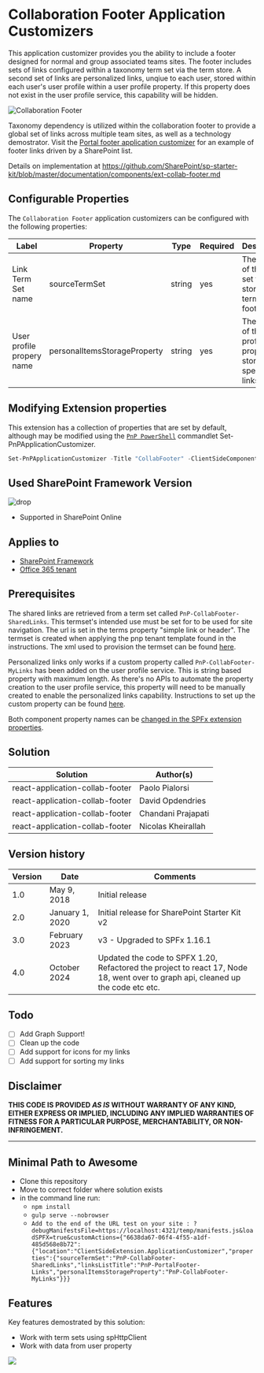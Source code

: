 # Collaboration Footer Application Customizers

This application customizer provides you the ability to include a footer designed for normal and group associated teams sites. The footer includes sets of links configured within a taxonomy term set via the term store. A second set of links are personalized links, unqiue to each user, stored within each user's user profile within a user profile property. If this property does not exist in the user profile service, this capability will be hidden. 

![Collaboration Footer](../../assets/images/components/ext-collab-footer.gif)

Taxonomy dependency is utilized within the collaboration footer to provide a global set of links across multiple team sites, as well as a technology demostrator. Visit the [Portal footer application customizer](../react-application-portal-footer/) for an example of footer links driven by a SharePoint list.

Details on implementation at https://github.com/SharePoint/sp-starter-kit/blob/master/documentation/components/ext-collab-footer.md

## Configurable Properties

The `Collaboration Footer` application customizers can be configured with the following properties:

| Label | Property | Type | Required | Description |
| ---- | ---- | ---- | ---- | ---- |
| Link Term Set name | sourceTermSet | string | yes | The name of the term set that stores link terms for footer |
| User profile propery name | personalItemsStorageProperty | string | yes | The name of the user profile property to store user specific links |

## Modifying Extension properties

This extension has a collection of properties that are set by default, although may be modified using the [`PnP PowerShell`](https://github.com/pnp/powershell) commandlet Set-PnPApplicationCustomizer.

```powershell
Set-PnPApplicationCustomizer -Title "CollabFooter" -ClientSideComponentId 6638da67-06f4-4f55-a1df-485d568e8b72 -ClientSideComponentProperties "{`"sourceTermSet`":`"PnP-CollabFooter-SharedLinks`",`"personalItemsStorageProperty`":`"PnP-CollabFooter-MyLinks`"}"
```

## Used SharePoint Framework Version

![drop](https://img.shields.io/badge/version-1.16.1-green.svg)

* Supported in SharePoint Online

## Applies to

* [SharePoint Framework](https://learn.microsoft.com/en-us/sharepoint/dev/spfx/sharepoint-framework-overview)
* [Office 365 tenant](https://learn.microsoft.com/en-us/sharepoint/dev/spfx/set-up-your-development-environment)

## Prerequisites

The shared links are retrieved from a term set called `PnP-CollabFooter-SharedLinks`. This termset's intended use must be set for to be used for site navigation. The url is set in the terms property "simple link or header". The termset is created when applying the pnp tenant template found in the instructions. The xml used to provision the termset can be found [here](../../provisioning/starterkit.xml).

Personalized links only works if a custom property called `PnP-CollabFooter-MyLinks` has been added on the user profile service. This is string based property with maximum length. As there's no APIs to automate the property creation to the user profile service, this property will need to be manually created to enable the personalized links capability. Instructions to set up the custom property can be found [here](../../documentation/tenant-settings.md#create-a-custom-property-in-the-user-profile-service).

Both component property names can be [changed in the SPFx extension properties](#modifying-extension-properties). 

## Solution

Solution|Author(s)
--------|---------
react-application-collab-footer | Paolo Pialorsi
react-application-collab-footer | David Opdendries
react-application-collab-footer | Chandani Prajapati
react-application-collab-footer | Nicolas Kheirallah

## Version history

Version|Date|Comments
-------|----|--------
1.0|May 9, 2018|Initial release
2.0|January 1, 2020|Initial release for SharePoint Starter Kit v2
3.0|February 2023|v3 - Upgraded to SPFx 1.16.1
4.0|October 2024 | Updated the code to SPFX 1.20, Refactored the project to react 17, Node 18, went over to graph api, cleaned up the code etc etc.



## Todo 
- [ ] Add Graph Support!
- [ ] Clean up the code
- [ ] Add support for icons for my links
- [ ] Add support for sorting my links

## Disclaimer

**THIS CODE IS PROVIDED *AS IS* WITHOUT WARRANTY OF ANY KIND, EITHER EXPRESS OR IMPLIED, INCLUDING ANY IMPLIED WARRANTIES OF FITNESS FOR A PARTICULAR PURPOSE, MERCHANTABILITY, OR NON-INFRINGEMENT.**

---

## Minimal Path to Awesome

* Clone this repository
* Move to correct folder where solution exists
* in the command line run:
  * `npm install`
  * `gulp serve --nobrowser`
  * `Add to the end of the URL test on your site : ?debugManifestsFile=https://localhost:4321/temp/manifests.js&loadSPFX=true&customActions={"6638da67-06f4-4f55-a1df-485d568e8b72":{"location":"ClientSideExtension.ApplicationCustomizer","properties":{"sourceTermSet":"PnP-CollabFooter-SharedLinks","linksListTitle":"PnP-PortalFooter-Links","personalItemsStorageProperty":"PnP-CollabFooter-MyLinks"}}}`


## Features

Key features demostrated by this solution:

* Work with term sets using spHttpClient
* Work with data from user property

<img src="https://m365-visitor-stats.azurewebsites.net/sp-dev-fx-extensions/samples/react-application-collab-footer" />
